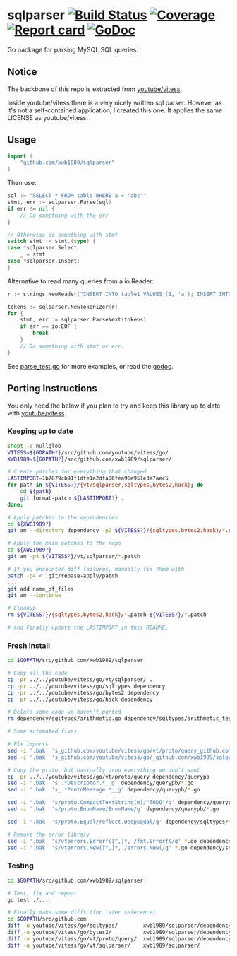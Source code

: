 # sqlparser [![Build Status](https://img.shields.io/travis/xwb1989/sqlparser.svg)](https://travis-ci.org/xwb1989/sqlparser) [![Coverage](https://img.shields.io/coveralls/xwb1989/sqlparser.svg)](https://coveralls.io/github/xwb1989/sqlparser) [![Report card](https://goreportcard.com/badge/github.com/xwb1989/sqlparser)](https://goreportcard.com/report/github.com/xwb1989/sqlparser) [![GoDoc](https://godoc.org/github.com/xwb1989/sqlparser?status.svg)](https://godoc.org/github.com/xwb1989/sqlparser)

Go package for parsing MySQL SQL queries.

## Notice

The backbone of this repo is extracted from [youtube/vitess](https://github.com/youtube/vitess).

Inside youtube/vitess there is a very nicely written sql parser. However as it's not a self-contained application, I created this one. 
It applies the same LICENSE as youtube/vitess.

## Usage

```go
import (
    "github.com/xwb1989/sqlparser"
)
```

Then use:

```go
sql := "SELECT * FROM table WHERE a = 'abc'"
stmt, err := sqlparser.Parse(sql)
if err != nil {
	// Do something with the err
}

// Otherwise do something with stmt
switch stmt := stmt.(type) {
case *sqlparser.Select:
	_ = stmt
case *sqlparser.Insert:
}
```

Alternative to read many queries from a io.Reader:

```go
r := strings.NewReader("INSERT INTO table1 VALUES (1, 'a'); INSERT INTO table2 VALUES (3, 4);")

tokens := sqlparser.NewTokenizer(r)
for {
	stmt, err := sqlparser.ParseNext(tokens)
	if err == io.EOF {
		break
	}
	// Do something with stmt or err.
}
```

See [parse_test.go](https://github.com/xwb1989/sqlparser/blob/master/parse_test.go) for more examples, or read the [godoc](https://godoc.org/github.com/xwb1989/sqlparser).


## Porting Instructions

You only need the below if you plan to try and keep this library up to date with [youtube/vitess](https://github.com/youtube/vitess).

### Keeping up to date

```bash
shopt -s nullglob
VITESS=${GOPATH?}/src/github.com/youtube/vitess/go/
XWB1989=${GOPATH?}/src/github.com/xwb1989/sqlparser/

# Create patches for everything that changed
LASTIMPORT=1b7879cb91f1dfe1a2dfa06fea96e951e3a7aec5
for path in ${VITESS?}/{vt/sqlparser,sqltypes,bytes2,hack}; do
	cd ${path}
	git format-patch ${LASTIMPORT?} .
done;

# Apply patches to the dependencies
cd ${XWB1989?}
git am --directory dependency -p2 ${VITESS?}/{sqltypes,bytes2,hack}/*.patch

# Apply the main patches to the repo
cd ${XWB1989?}
git am -p4 ${VITESS?}/vt/sqlparser/*.patch

# If you encounter diff failures, manually fix them with
patch -p4 < .git/rebase-apply/patch
...
git add name_of_files
git am --continue

# Cleanup
rm ${VITESS?}/{sqltypes,bytes2,hack}/*.patch ${VITESS?}/*.patch

# and Finally update the LASTIMPORT in this README.
```

### Fresh install

```bash
cd $GOPATH/src/github.com/xwb1989/sqlparser

# Copy all the code
cp -pr ../../youtube/vitess/go/vt/sqlparser/ .
cp -pr ../../youtube/vitess/go/sqltypes dependency
cp -pr ../../youtube/vitess/go/bytes2 dependency
cp -pr ../../youtube/vitess/go/hack dependency

# Delete some code we haven't ported
rm dependency/sqltypes/arithmetic.go dependency/sqltypes/arithmetic_test.go dependency/sqltypes/event_token.go dependency/sqltypes/event_token_test.go dependency/sqltypes/proto3.go dependency/sqltypes/proto3_test.go dependency/sqltypes/query_response.go dependency/sqltypes/result.go dependency/sqltypes/result_test.go

# Some automated fixes

# Fix imports
sed -i '.bak' 's_github.com/youtube/vitess/go/vt/proto/query_github.com/xwb1989/sqlparser/dependency/querypb_g' *.go dependency/sqltypes/*.go
sed -i '.bak' 's_github.com/youtube/vitess/go/_github.com/xwb1989/sqlparser/dependency/_g' *.go dependency/sqltypes/*.go

# Copy the proto, but basically drop everything we don't want
cp -pr ../../youtube/vitess/go/vt/proto/query dependency/querypb
sed -i '.bak' 's_.*Descriptor.*__g' dependency/querypb/*.go
sed -i '.bak' 's_.*ProtoMessage.*__g' dependency/querypb/*.go

sed -i '.bak' 's/proto.CompactTextString(m)/"TODO"/g' dependency/querypb/*.go
sed -i '.bak' 's/proto.EnumName/EnumName/g' dependency/querypb/*.go

sed -i '.bak' 's/proto.Equal/reflect.DeepEqual/g' dependency/sqltypes/*.go

# Remove the error library
sed -i '.bak' 's/vterrors.Errorf([^,]*, /fmt.Errorf(/g' *.go dependency/sqltypes/*.go
sed -i '.bak' 's/vterrors.New([^,]*, /errors.New(/g' *.go dependency/sqltypes/*.go
```

### Testing

```bash
cd $GOPATH/src/github.com/xwb1989/sqlparser

# Test, fix and repeat
go test ./...

# Finally make some diffs (for later reference)
cd $GOPATH/src/github.com
diff -u youtube/vitess/go/sqltypes/        xwb1989/sqlparser/dependency/sqltypes/ > xwb1989/sqlparser/patches/sqltypes.patch
diff -u youtube/vitess/go/bytes2/          xwb1989/sqlparser/dependency/bytes2/   > xwb1989/sqlparser/patches/bytes2.patch
diff -u youtube/vitess/go/vt/proto/query/  xwb1989/sqlparser/dependency/querypb/  > xwb1989/sqlparser/patches/querypb.patch
diff -u youtube/vitess/go/vt/sqlparser/    xwb1989/sqlparser/                     > xwb1989/sqlparser/patches/sqlparser.patch
```